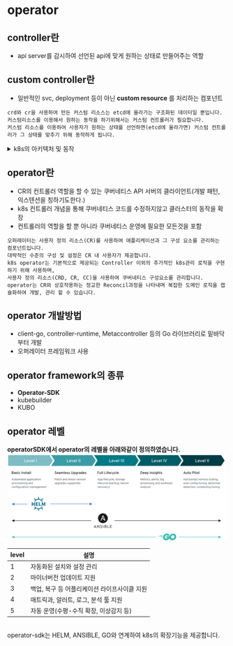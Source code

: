 # operator
## controller란
- api server를 감시하여 선언된 api에 맞게 원하는 상태로 만들어주는 역할

## custom controller란
- 일반적인 svc, deployment 등이 아닌 **custom resource** 를 처리하는 컴포넌트 

```
crd와 cr을 사용하여 만든 커스텀 리소스는 etcd에 올라가는 구조화된 데이터일 뿐입니다.  
커스텀리소스를 이용해서 원하는 동작을 하기위해서는 커스텀 컨트롤러가 필요합니다.  
커스텀 리소스를 이용하여 사용자가 원하는 상태를 선언하면(etcd에 올라가면) 커스텀 컨트롤러가 그 상태를 맞추기 위해 동작하게 됩니다.  
```
<details><summary>k8s의 아키텍처 및 동작</summary>
<p>
[Controller]<br>
<img src="./k8s-controller.PNG" width="80%" height="50%">

[Custom Controller]  
<img src="./k8s-controller2.PNG" width="80%" height="50%">
</p>
</details>

## operator란
- CR의 컨트롤러 역할을 할 수 있는 쿠버네티스 API 서버의 클라이언트(개발 패턴, 익스텐션을 칭하기도한다.)
- k8s 컨트롤러 개념을 통해 쿠버네티스 코드를 수정하지않고 클러스터의 동작을 확장
- 컨트롤러의 역할을 할 뿐 아니라 쿠버네티스 운영에 필요한 모든것을 포함
```
오퍼레이터는 사용자 정의 리소스(CR)를 사용하여 애플리케이션과 그 구성 요소를 관리하는 컴포넌트입니다.
대략적인 수준의 구성 및 설정은 CR 내 사용자가 제공합니다.
k8s operator는 기본적으로 제공되는 Controller 이외의 추가적인 k8s관리 로직을 구현하기 위해 사용하며,
사용자 정의 리소스(CRD, CR, CC)을 사용하여 쿠버네티스 구성요소를 관리합니다.  
operator는 CR와 상호작용하는 정교한 Reconcil과정을 나타내며 복잡한 도메인 로직을 캡슐화하여 개발, 관리 할 수 있습니다.
```

## operator 개발방법
- client-go, controller-runtime, Metaccontroller 등의 Go 라이브러리로 밑바닥부터 개발
- 오퍼레이터 프레임워크 사용

## operator framework의 종류
- **Operator-SDK**
- kubebuilder
- KUBO


## operator 레벨
**operatorSDK에서 operator의 레벨을 아래와같이 정의하였습니다.**
![operator-level](./operator-level.PNG)

level | 설명
---|---
1|자동화된 설치와 설정 관리
2|마이너버전 업데이트 지원
3|백업, 복구 등 어플리케이션 라이프사이클 지원
4|매트릭과, 알러트, 로그, 분석 툴 지원
5|자동 운영(수평-수직 확장, 이상감지 등)

<br>
operator-sdk는 HELM, ANSIBLE, GO와 연계하여 k8s의 확장기능을 제공합니다.
